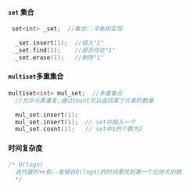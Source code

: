 #### `set` 集合

```c++
 set<int> _set;  //集合::平衡树实现

  _set.insert(1);  //插入"1"
  _set.find(1);    //是否存在"1"
  _set.erase(1);   //删除"1"
```

#### `multiset`多重集合

```c++
multiset<int> mul_set;  //多重集合
  //允许元素重复,通过count可以返回某个元素的数量

  mul_set.insert(1);
  mul_set.insert(1);  // set中插入一个
  mul_set.count(1);   // set中1的个数为2
```

#### 时间复杂度

```c++
/* O(logn)
  迭代器的++和--能够在O(logn)的时间里找到第一个比他大的数
  */
```

